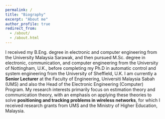 ```yaml
---
permalink: /
title: "Biography"
excerpt: "About me"
author_profile: true
redirect_from: 
  - /about/
  - /about.html
---
```



I received my B.Eng. degree in electronic and computer engineering from the University Malaysia Sarawak, and then pursued M.Sc. degree in electronic, communication, and computer engineering from the University of Nottingham, U.K., before completing my Ph.D in automatic control and system engineering from the University of Sheffield, U.K. I am currently a **Senior Lecturer** at the Faculty of Engineering, Universiti Malaysia Sabah (UMS) and also the Head of the Electronic Engineering (Computer) Program. My research interests primarily focus on estimation theory and communication theory, with an emphasis on applying these theories to solve **positioning and tracking problems in wireless networks**, for which I received research grants from UMS and the Ministry of Higher Education, Malaysia.



